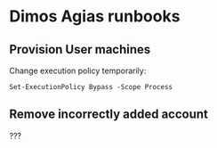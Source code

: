 # Dimos Agias runbooks

## Provision User machines

Change execution policy temporarily:

```pwsh
Set-ExecutionPolicy Bypass -Scope Process
```

## Remove incorrectly added account

???
